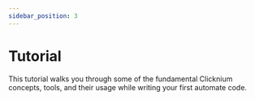 ```yaml
---
sidebar_position: 3
---
```


# Tutorial
This tutorial walks you through some of the fundamental Clicknium concepts, tools, and their usage while writing your first automate code.

